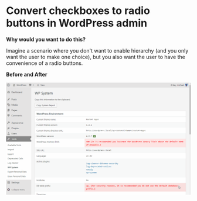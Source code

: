 # Convert checkboxes to radio buttons in WordPress admin

**Why would you want to do this?**

Imagine a scenario where you don't want to enable hierarchy (and you only want the user to make one choice), but you also want the user to have the convenience of a radio buttons.

**Before and After**

[![N|Solid](https://raw.githubusercontent.com/mikeott/wp-system/master/images/wp-system.gif)](https://github.com/mikeott/convert-checkboxes-to-radio-buttons)
